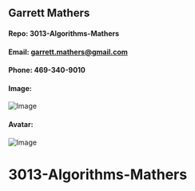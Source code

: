 ## Garrett Mathers

#### Repo: 3013-Algorithms-Mathers

#### Email: garrett.mathers@gmail.com
#### Phone: 469-340-9010

#### Image:
![Image](https://msumustangs.com/images/2021/8/17/Mathers_Garrett_6238.jpg?width=300)

#### Avatar: 
![Image](https://user-images.githubusercontent.com/42726625/131269947-4b24c303-eabf-4e01-897f-55a3e6483cd5.jpg)






# 3013-Algorithms-Mathers
